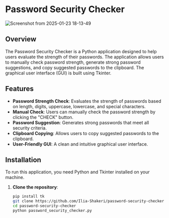 # Password Security Checker
![Screenshot from 2025-01-23 18-13-49](https://github.com/user-attachments/assets/79b39fea-22a4-4d6e-9c23-9a5487305d1f)

## Overview

The Password Security Checker is a Python application designed to help users evaluate the strength of their passwords. The application allows users to manually check password strength, generate strong password suggestions, and copy suggested passwords to the clipboard. The graphical user interface (GUI) is built using Tkinter.

## Features

- **Password Strength Check**: Evaluates the strength of passwords based on length, digits, uppercase, lowercase, and special characters.
- **Manual Check**: Users can manually check the password strength by clicking the "CHECK" button.
- **Password Suggestion**: Generates strong passwords that meet all security criteria.
- **Clipboard Copying**: Allows users to copy suggested passwords to the clipboard.
- **User-Friendly GUI**: A clean and intuitive graphical user interface.

## Installation

To run this application, you need Python and Tkinter installed on your machine.

1. **Clone the repository**:
   ```bash
   pip install tk
   git clone https://github.com/Ilia-Shakeri/password-security-checker.git
   cd password-security-checker
   python password_security_checker.py


